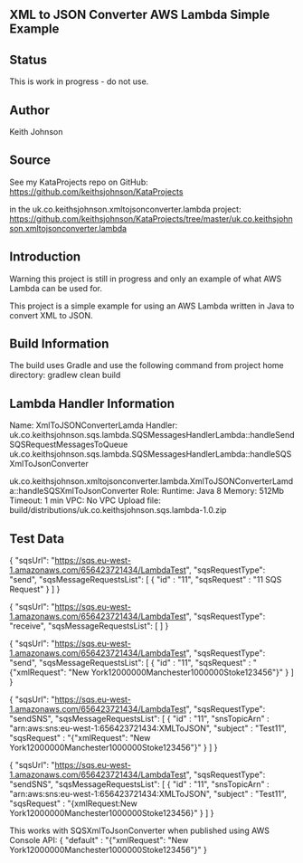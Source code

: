 XML to JSON Converter AWS Lambda Simple Example
-----------------------------------------------

Status
------
This is work in progress - do not use.

Author
------
Keith Johnson

Source
------
See my KataProjects repo on GitHub:
https://github.com/keithsjohnson/KataProjects

in the uk.co.keithsjohnson.xmltojsonconverter.lambda project:
https://github.com/keithsjohnson/KataProjects/tree/master/uk.co.keithsjohnson.xmltojsonconverter.lambda

Introduction
------------

Warning this project is still in progress and only an example of what AWS Lambda can be used for.

This project is a simple example for using an AWS Lambda written in Java to convert XML to JSON.

Build Information
-----------------
The build uses Gradle and use the following command from project home directory:
gradlew clean build

Lambda Handler Information
--------------------------
Name: XmlToJSONConverterLamda
Handler: 
uk.co.keithsjohnson.sqs.lambda.SQSMessagesHandlerLambda::handleSendSQSRequestMessagesToQueue
uk.co.keithsjohnson.sqs.lambda.SQSMessagesHandlerLambda::handleSQSXmlToJsonConverter

uk.co.keithsjohnson.xmltojsonconverter.lambda.XmlToJSONConverterLamda::handleSQSXmlToJsonConverter
Role: <Pick a role that has read and write access to S3>
Runtime: Java 8
Memory: 512Mb
Timeout: 1 min
VPC: No VPC
Upload file: build/distributions/uk.co.keithsjohnson.sqs.lambda-1.0.zip

Test Data
---------
{
  "sqsUrl": "https://sqs.eu-west-1.amazonaws.com/656423721434/LambdaTest",
  "sqsRequestType": "send",
  "sqsMessageRequestsList": [
    { 
      "id" : "11",
      "sqsRequest" : "11 SQS Request"
    }
  ]
}

{
  "sqsUrl": "https://sqs.eu-west-1.amazonaws.com/656423721434/LambdaTest",
  "sqsRequestType": "receive",
  "sqsMessageRequestsList": [
  ]
}

{
  "sqsUrl": "https://sqs.eu-west-1.amazonaws.com/656423721434/LambdaTest",
  "sqsRequestType": "send",
  "sqsMessageRequestsList": [
    { 
      "id" : "11",
      "sqsRequest" : "{\"xmlRequest\": \"<report type='s3' xml-select-expression='/report/city' jrxml-location='jasperreports-jrxml' jrxml='report.jrxml' pdf-location='jasperreports-generated-pdf' pdf='s3-report.pdf'><city><name>New York</name><population>12000000</population></city><city><name>Manchester</name><population>1000000</population></city><city><name>Stoke</name><population>123456</population></city></report>\"}"
    }
  ]
}


{
  "sqsUrl": "https://sqs.eu-west-1.amazonaws.com/656423721434/LambdaTest",
  "sqsRequestType": "sendSNS",
  "sqsMessageRequestsList": [
    { 
      "id" : "11",
      "snsTopicArn" : "arn:aws:sns:eu-west-1:656423721434:XMLToJSON",
      "subject" : "Test11",
      "sqsRequest" : "{\"xmlRequest\": \"<report type='s3' xml-select-expression='/report/city' jrxml-location='jasperreports-jrxml' jrxml='report.jrxml' pdf-location='jasperreports-generated-pdf' pdf='s3-report.pdf'><city><name>New York</name><population>12000000</population></city><city><name>Manchester</name><population>1000000</population></city><city><name>Stoke</name><population>123456</population></city></report>\"}"
    }
  ]
}

{
  "sqsUrl": "https://sqs.eu-west-1.amazonaws.com/656423721434/LambdaTest",
  "sqsRequestType": "sendSNS",
  "sqsMessageRequestsList": [
    { 
      "id" : "11",
      "snsTopicArn" : "arn:aws:sns:eu-west-1:656423721434:XMLToJSON",
      "subject" : "Test11",
      "sqsRequest" : "{xmlRequest:<report type='s3' xml-select-expression='/report/city' jrxml-location='jasperreports-jrxml' jrxml='report.jrxml' pdf-location='jasperreports-generated-pdf' pdf='s3-report.pdf'><city><name>New York</name><population>12000000</population></city><city><name>Manchester</name><population>1000000</population></city><city><name>Stoke</name><population>123456</population></city></report>}"
    }
  ]
}

This works with SQSXmlToJsonConverter when published using AWS Console API:
{ 
      "default" : "{\"xmlRequest\": \"<report type='s3' xml-select-expression='/report/city' jrxml-location='jasperreports-jrxml' jrxml='report.jrxml' pdf-location='jasperreports-generated-pdf' pdf='s3-report.pdf'><city><name>New York</name><population>12000000</population></city><city><name>Manchester</name><population>1000000</population></city><city><name>Stoke</name><population>123456</population></city></report>\"}"
}
